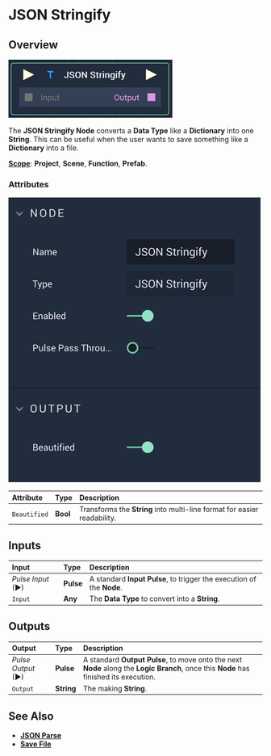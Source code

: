 # JSON Stringify

## Overview

![The JSON Stringify Node.](../../.gitbook/assets/jsonstringifynode.png)

The **JSON Stringify Node** converts a **Data Type** like a **Dictionary** into one **String**. This can be useful when the user wants to save something like a **Dictionary** into a file.

[**Scope**](../overview.md#scopes): **Project**, **Scene**, **Function**, **Prefab**.

### Attributes

![The JSON Stringify Node Attributes.](../../.gitbook/assets/jsonstringifyattributes.png)

| Attribute | Type | Description |
| :--- | :--- | :--- |
| `Beautified` | **Bool** | Transforms the **String** into multi-line format for easier readability. |

## Inputs

| Input | Type | Description |
| :--- | :--- | :--- |
| _Pulse Input_ \(►\) | **Pulse** | A standard **Input Pulse**, to trigger the execution of the **Node**. |
| `Input` | **Any** | The **Data Type** to convert into a **String**. |

## Outputs

| Output | Type | Description |
| :--- | :--- | :--- |
| _Pulse Output_ \(►\) | **Pulse** | A standard **Output Pulse**, to move onto the next **Node** along the **Logic Branch**, once this **Node** has finished its execution. |
| `Output` | **String** | The making **String**. |

## See Also

* [**JSON Parse**](jsonparse.md)
* [**Save File**](../io/savefile.md)

